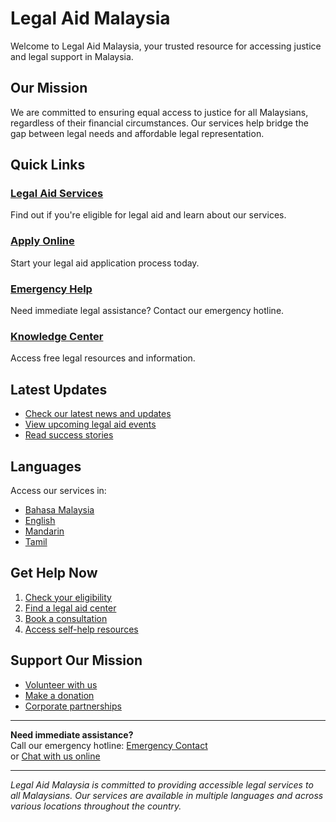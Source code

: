 # Legal Aid Malaysia

Welcome to Legal Aid Malaysia, your trusted resource for accessing justice and legal support in Malaysia.

## Our Mission

We are committed to ensuring equal access to justice for all Malaysians, regardless of their financial circumstances. Our services help bridge the gap between legal needs and affordable legal representation.

## Quick Links

### [Legal Aid Services](/legal-aid-services)
Find out if you're eligible for legal aid and learn about our services.

### [Apply Online](/services/apply)
Start your legal aid application process today.

### [Emergency Help](/contact/emergency)
Need immediate legal assistance? Contact our emergency hotline.

### [Knowledge Center](/knowledge-center)
Access free legal resources and information.

## Latest Updates

- [Check our latest news and updates](/news/latest)
- [View upcoming legal aid events](/news/events)
- [Read success stories](/news/success-stories)

## Languages

Access our services in:
- [Bahasa Malaysia](/lang/ms)
- [English](/lang/en)
- [Mandarin](/lang/zh)
- [Tamil](/lang/ta)

## Get Help Now

1. [Check your eligibility](/legal-aid-services/eligibility)
2. [Find a legal aid center](/legal-aid-services/centers)
3. [Book a consultation](/services/consultation)
4. [Access self-help resources](/knowledge-center/self-help)

## Support Our Mission

- [Volunteer with us](/get-involved/volunteer)
- [Make a donation](/get-involved/donate)
- [Corporate partnerships](/get-involved/partnerships)

---

**Need immediate assistance?**  
Call our emergency hotline: [Emergency Contact](/contact/emergency)  
or [Chat with us online](/services/chat)

---

*Legal Aid Malaysia is committed to providing accessible legal services to all Malaysians. Our services are available in multiple languages and across various locations throughout the country.* 
